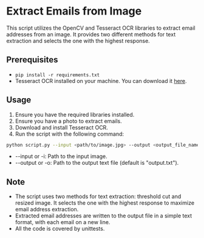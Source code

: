 # Extract Emails from Image

This script utilizes the OpenCV and Tesseract OCR libraries to extract email addresses from an image. It provides two different methods for text extraction and selects the one with the highest response.

## Prerequisites
- `pip install -r requirements.txt`
- Tesseract OCR installed on your machine. You can download it [here](https://github.com/tesseract-ocr/tesseract).

## Usage

1. Ensure you have the required libraries installed.
2. Ensure you have a photo to extract emails.
3. Download and install Tesseract OCR.
4. Run the script with the following command:

```bash
python script.py --input <path/to/image.jpg> --output <output_file_name.txt>
```

- --input or -i: Path to the input image.
- --output or -o: Path to the output text file (default is "output.txt").

## Note

- The script uses two methods for text extraction: threshold cut and resized image. It selects the one with the highest response to maximize email address extraction.
- Extracted email addresses are written to the output file in a simple text format, with each email on a new line.
- All the code is covered by unittests.
